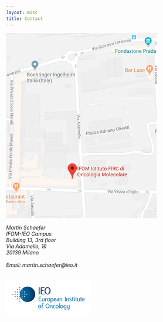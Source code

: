```yaml
---
layout: misc
title: Contact
---
```


<a href="https://goo.gl/maps/d8UepzTWsLx"><img class="pull-right" src="/images/ieo-campus.png"/></a>

<address>
	Martin Schaefer<br>
	IFOM-IEO Campus<br>
	Building 13, 3rd floor<br>
	Via Adamello, 16<br>
	20139 Milano<br>
	<br>
	Email: martin.schaefer<span style="display:none">obfuscate</span>@ieo.it<br>
	<p>&nbsp;<br>
	<img class="pull-left" src="/images/ieo_logo.png">  
